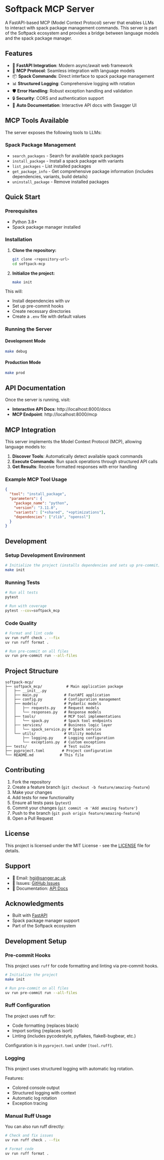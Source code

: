 # Softpack MCP Server

A FastAPI-based MCP (Model Context Protocol) server that enables LLMs to interact with spack package management commands. This server is part of the Softpack ecosystem and provides a bridge between language models and the spack package manager.

## Features

- 🚀 **FastAPI Integration**: Modern async/await web framework
- 🔧 **MCP Protocol**: Seamless integration with language models
- 📦 **Spack Commands**: Direct interface to spack package management
- 📊 **Structured Logging**: Comprehensive logging with rotation
- 🛡️ **Error Handling**: Robust exception handling and validation
- 🔒 **Security**: CORS and authentication support
- 📖 **Auto Documentation**: Interactive API docs with Swagger UI

## MCP Tools Available

The server exposes the following tools to LLMs:

### Spack Package Management
- `search_packages` - Search for available spack packages
- `install_package` - Install a spack package with variants
- `list_packages` - List installed packages
- `get_package_info` - Get comprehensive package information (includes dependencies, variants, build details)
- `uninstall_package` - Remove installed packages

## Quick Start

### Prerequisites

- Python 3.8+
- Spack package manager installed

### Installation

1. **Clone the repository:**
   ```bash
   git clone <repository-url>
   cd softpack-mcp
   ```

2. **Initialize the project:**
   ```bash
   make init
   ```

This will:
- Install dependencies with uv
- Set up pre-commit hooks
- Create necessary directories
- Create a `.env` file with default values

### Running the Server

#### Development Mode

```bash
make debug
```

#### Production Mode

```bash
make prod
```

## API Documentation

Once the server is running, visit:

- **Interactive API Docs**: http://localhost:8000/docs
- **MCP Endpoint**: http://localhost:8000/mcp

## MCP Integration

This server implements the Model Context Protocol (MCP), allowing language models to:

1. **Discover Tools**: Automatically detect available spack commands
2. **Execute Commands**: Run spack operations through structured API calls
3. **Get Results**: Receive formatted responses with error handling

### Example MCP Tool Usage

```json
{
  "tool": "install_package",
  "parameters": {
    "package_name": "python",
    "version": "3.11.0",
    "variants": ["+shared", "+optimizations"],
    "dependencies": ["zlib", "openssl"]
  }
}
```

## Development

### Setup Development Environment

```bash
# Initialize the project (installs dependencies and sets up pre-commit)
make init
```

### Running Tests

```bash
# Run all tests
pytest

# Run with coverage
pytest --cov=softpack_mcp
```

### Code Quality

```bash
# Format and lint code
uv run ruff check . --fix
uv run ruff format .

# Run pre-commit on all files
uv run pre-commit run --all-files
```

## Project Structure

```
softpack-mcp/
├── softpack_mcp/           # Main application package
│   ├── __init__.py
│   ├── main.py            # FastAPI application
│   ├── config.py          # Configuration management
│   ├── models/            # Pydantic models
│   │   ├── requests.py    # Request models
│   │   └── responses.py   # Response models
│   ├── tools/             # MCP tool implementations
│   │   └── spack.py       # Spack tool endpoints
│   ├── services/          # Business logic layer
│   │   └── spack_service.py # Spack service
│   └── utils/             # Utility modules
│       ├── logging.py     # Logging configuration
│       └── exceptions.py  # Custom exceptions
├── tests/                 # Test suite
├── pyproject.toml        # Project configuration
└── README.md            # This file
```

## Contributing

1. Fork the repository
2. Create a feature branch (`git checkout -b feature/amazing-feature`)
3. Make your changes
4. Add tests for new functionality
5. Ensure all tests pass (`pytest`)
6. Commit your changes (`git commit -m 'Add amazing feature'`)
7. Push to the branch (`git push origin feature/amazing-feature`)
8. Open a Pull Request

## License

This project is licensed under the MIT License - see the [LICENSE](LICENSE) file for details.

## Support

- 📧 Email: hgi@sanger.ac.uk
- 🐛 Issues: [GitHub Issues](https://github.com/your-org/softpack-mcp/issues)
- 📖 Documentation: [API Docs](http://localhost:8000/docs)

## Acknowledgments

- Built with [FastAPI](https://fastapi.tiangolo.com/)
- Spack package manager support
- Part of the Softpack ecosystem

## Development Setup

### Pre-commit Hooks

This project uses `ruff` for code formatting and linting via pre-commit hooks.

```bash
# Initialize the project
make init

# Run pre-commit on all files
uv run pre-commit run --all-files
```

### Ruff Configuration

The project uses ruff for:
- Code formatting (replaces black)
- Import sorting (replaces isort)
- Linting (includes pycodestyle, pyflakes, flake8-bugbear, etc.)

Configuration is in `pyproject.toml` under `[tool.ruff]`.

### Logging

This project uses structured logging with automatic log rotation.

Features:
- Colored console output
- Structured logging with context
- Automatic log rotation
- Exception tracing

### Manual Ruff Usage

You can also run ruff directly:

```bash
# Check and fix issues
uv run ruff check . --fix

# Format code
uv run ruff format .
```
